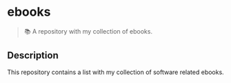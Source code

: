 # ebooks
> :books: A repository with my collection of ebooks.

## Description
This repository contains a list with my collection of software related ebooks.
